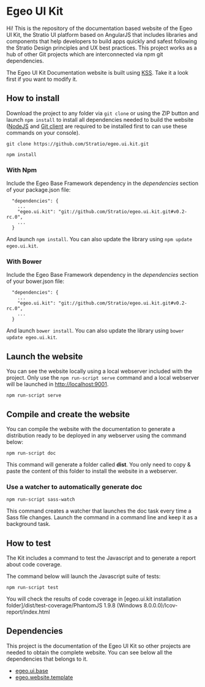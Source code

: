 # Egeo UI Kit

Hi! This is the repository of the documentation based website of the Egeo UI Kit, the Stratio UI platform based on AngularJS that includes libraries and components that help developers to build apps quickly and safest following the Stratio Design principles and UX best practices. This project works as a hub of other Git projects which are interconnected via npm git dependencies.

The Egeo UI Kit Documentation website is built using [KSS](http://warpspire.com/kss/). Take it a look first if you want to modify it.

## How to install

Download the project to any folder via `git clone` or using the ZIP button and launch `npm install` to install all dependencies needed to build the website ([NodeJS](https://nodejs.org) and [Git client](https://git-scm.com/download/) are required to be installed first to can use these commands on your console).

```
git clone https://github.com/Stratio/egeo.ui.kit.git

npm install
```

### With Npm

Include the Egeo Base Framework dependency in the *dependencies* section of your package.json file:
```
  "dependencies": {
    ...
    "egeo.ui.kit": "git://github.com/Stratio/egeo.ui.kit.git#v0.2-rc.0",
    ...
  }
```
And launch `npm install`. You can also update the library using `npm update egeo.ui.kit`.

### With Bower

Include the Egeo Base Framework dependency in the *dependencies* section of your bower.json file:
```
  "dependencies": {
    ...
    "egeo.ui.kit": "git://github.com/Stratio/egeo.ui.kit.git#v0.2-rc.0",
    ...
  }
```
And launch `bower install`. You can also update the library using `bower update egeo.ui.kit`.

## Launch the website

You can see the website locally using a local webserver included with the project. Only use the `npm run-script serve` command and a local webserver will be launched in [http://localhost:9001](http://localhost:9001).

```
npm run-script serve
```

## Compile and create the website

You can compile the website with the documentation to generate a distribution ready to be deployed in any webserver using the command below:

```
npm run-script doc
```

This command will generate a folder called **dist**. You only need to copy & paste the content of this folder to install the website in a webserver.

### Use a watcher to automatically generate doc

```
npm run-script sass-watch
```

This command creates a watcher that launches the doc task every time a Sass file changes. Launch the command in a command line and keep it as a background task.

## How to test

The Kit includes a command to test the Javascript and to generate a report about code coverage.

The command below will launch the Javascript suite of tests:
```
npm run-script test
```

You will check the results of code coverage in [egeo.ui.kit installation folder]/dist/test-coverage/PhantomJS 1.9.8 (Windows 8.0.0.0)/lcov-report/index.html

## Dependencies

This project is the documentation of the Egeo UI Kit so other projects are needed to obtain the complete website. You can see below all the dependencies that belongs to it.

* [egeo.ui.base](https://github.com/Stratio/egeo.ui.base)
* [egeo.website.template](https://github.com/Stratio/egeo.website.template)
